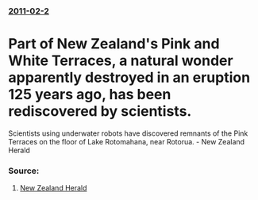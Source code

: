 ### [2011-02-2](/news/2011/02/2/index.md)

# Part of New Zealand's Pink and White Terraces, a natural wonder apparently destroyed in an eruption 125 years ago, has been rediscovered by scientists. 

Scientists using underwater robots have discovered remnants of the Pink Terraces on the floor of Lake Rotomahana, near Rotorua. - New Zealand Herald


### Source:

1. [New Zealand Herald](http://www.nzherald.co.nz/travel/news/article.cfm?c_id=7&objectid=10703655)
